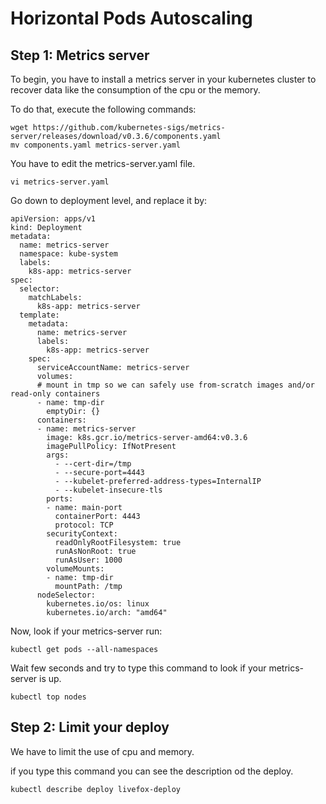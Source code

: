 Horizontal Pods Autoscaling
===

Step 1: Metrics server
---

To begin, you have to install a metrics server in your kubernetes cluster to recover data like the consumption of the cpu or the memory.

To do that, execute the following commands:

```
wget https://github.com/kubernetes-sigs/metrics-server/releases/download/v0.3.6/components.yaml
mv components.yaml metrics-server.yaml
```

You have to edit the metrics-server.yaml file.

```
vi metrics-server.yaml
```

Go down to deployment level, and replace it by:

```
apiVersion: apps/v1
kind: Deployment
metadata:
  name: metrics-server
  namespace: kube-system
  labels:
    k8s-app: metrics-server
spec:
  selector:
    matchLabels:
      k8s-app: metrics-server
  template:
    metadata:
      name: metrics-server
      labels:
        k8s-app: metrics-server
    spec:
      serviceAccountName: metrics-server
      volumes:
      # mount in tmp so we can safely use from-scratch images and/or read-only containers
      - name: tmp-dir
        emptyDir: {}
      containers:
      - name: metrics-server
        image: k8s.gcr.io/metrics-server-amd64:v0.3.6
        imagePullPolicy: IfNotPresent
        args:
          - --cert-dir=/tmp
          - --secure-port=4443
          - --kubelet-preferred-address-types=InternalIP
          - --kubelet-insecure-tls
        ports:
        - name: main-port
          containerPort: 4443
          protocol: TCP
        securityContext:
          readOnlyRootFilesystem: true
          runAsNonRoot: true
          runAsUser: 1000
        volumeMounts:
        - name: tmp-dir
          mountPath: /tmp
      nodeSelector:
        kubernetes.io/os: linux
        kubernetes.io/arch: "amd64"
```

Now, look if your metrics-server run:

```
kubectl get pods --all-namespaces
```

Wait few seconds and try to type this command to look if your metrics-server is up.
```
kubectl top nodes
```

Step 2: Limit your deploy
---

We have to limit the use of cpu and memory.

if you type this command you can see the description od the deploy.
```
kubectl describe deploy livefox-deploy
```
